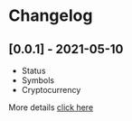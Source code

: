 # Changelog

## [0.0.1] - 2021-05-10

* Status  
* Symbols  
* Cryptocurrency

More details [click here](https://iexcloud.io/docs/api)
